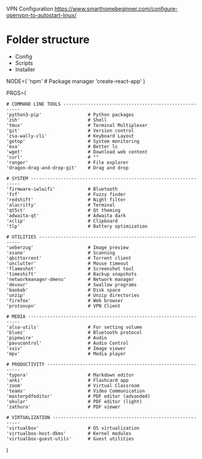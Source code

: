 VPN Configuration
https://www.smarthomebeginner.com/configure-openvpn-to-autostart-linux/
# Folder structure
- Config
- Scripts
- Installer

NODE=(
	'npm'						# Package manager
	'create-react-app'
)


PRGS=(

    # COMMAND LINE TOOLS ------------------------------------------------------
    'python3-pip'                 # Python packages
    'zsh'                         # Shell
    'tmux'                        # Terminal Multiplexer
    'git'                         # Version control
    'zsa-wally-cli'               # Keyboard Layout
    'gotop'                       # System monitoring
    'exa'                         # Better ls
    'wget'                        # Download web content
	'curl'						  # ""
    'ranger'                      # File explorer
    'dragon-drag-and-drop-git'    # Drag and drop

    # SYSTEM ------------------------------------------------------------------
	'firmware-iwlwifi'		      # Bluetooth
	'fzf'						  # Fuzzy finder
	'redshift'					  # Night filter
    'alacritty'                   # Terminal
    'qt5ct'                       # Qt theming
    'adwaita-qt'                  # Adwaita dark
	'xclip'					      # Clipboard
    'tlp'                         # Battery optimization

    # UTILITIES ---------------------------------------------------------------
    'ueberzug'                    # Image preview
    'xsane'                       # Scanning
    'qbittorrent'                 # Torrent client
    'unclutter'                   # Mouse timeout
    'flameshot'                   # Screenshot tool
    'timeshift'                   # Backup snapshots
    'networkmanager-dmenu'		  # Network manager
    'devour'                      # Swallow programs
    'baobab'                      # Disk space
    'unzip'                       # Unzip directories
    'firefox'                     # Web browser
	'protonvpn'					  # VPN Client

    # MEDIA -------------------------------------------------------------------
    'alsa-utils'                  # For setting volume
    'bluez'                       # Bluetooth protocol
    'pipewire'                    # Audio
    'pavucontrol'                 # Audio Control
    'sxiv'                        # Image viewer
    'mpv'                         # Media player

    # PRODUCTIVITY ------------------------------------------------------------
    'typora'                      # Markdown editor
    'anki'                        # Flashcard app
    'zoom'                        # Virtual Classroom
    'teams'                       # Video Communication
    'masterpdfeditor'             # PDF editor (advanded)
    'okular'                      # PDF editor (light)
    'zathura'                     # PDF viewer

    # VIRTUALIZATION ----------------------------------------------------------
    'virtualbox'                  # OS virtualization
    'virtualbox-host-dkms'        # Kernel modules
    'virtualbox-guest-utils'      # Guest utilities
)
